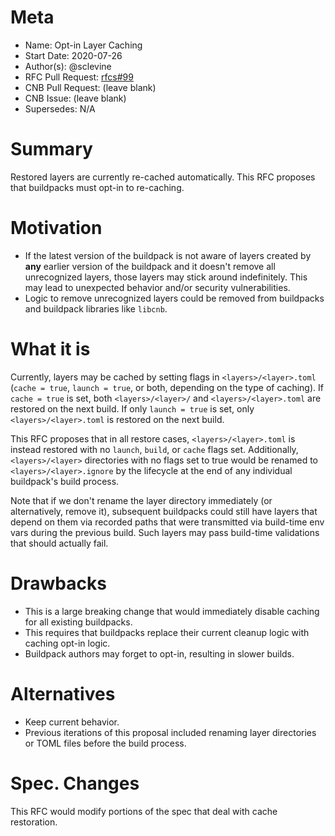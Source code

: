 # Meta
[meta]: #meta
- Name: Opt-in Layer Caching
- Start Date: 2020-07-26
- Author(s): @sclevine
- RFC Pull Request: [rfcs#99](https://github.com/buildpacks/rfcs/pull/99)
- CNB Pull Request: (leave blank)
- CNB Issue: (leave blank)
- Supersedes: N/A

# Summary
[summary]: #summary

Restored layers are currently re-cached automatically. This RFC proposes that buildpacks must opt-in to re-caching.

# Motivation
[motivation]: #motivation

- If the latest version of the buildpack is not aware of layers created by **any** earlier version of the buildpack and it doesn't remove all unrecognized layers, those layers may stick around indefinitely. This may lead to unexpected behavior and/or security vulnerabilities.
- Logic to remove unrecognized layers could be removed from buildpacks and buildpack libraries like `libcnb`.

# What it is
[what-it-is]: #what-it-is

Currently, layers may be cached by setting flags in `<layers>/<layer>.toml` (`cache = true`, `launch = true`, or both, depending on the type of caching). If `cache = true` is set, both `<layers>/<layer>/` and `<layers>/<layer>.toml` are restored on the next build. If only `launch = true` is set, only `<layers>/<layer>.toml` is restored on the next build.

This RFC proposes that in all restore cases, `<layers>/<layer>.toml` is instead restored with no `launch`, `build`, or `cache` flags set. Additionally,  `<layers>/<layer>` directories with no flags set to true would be renamed to `<layers>/<layer>.ignore` by the lifecycle at the end of any individual buildpack's build process.

Note that if we don't rename the layer directory immediately (or alternatively, remove it), subsequent buildpacks could still have layers that depend on them via recorded paths that were transmitted via build-time env vars during the previous build. Such layers may pass build-time validations that should actually fail.


# Drawbacks
[drawbacks]: #drawbacks

- This is a large breaking change that would immediately disable caching for all existing buildpacks.
- This requires that buildpacks replace their current cleanup logic with caching opt-in logic.
- Buildpack authors may forget to opt-in, resulting in slower builds.

# Alternatives
[alternatives]: #alternatives

- Keep current behavior.
- Previous iterations of this proposal included renaming layer directories or TOML files before the build process.

# Spec. Changes
[spec-changes]: #spec-changes

This RFC would modify portions of the spec that deal with cache restoration.

